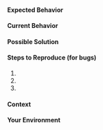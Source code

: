 <!-- BEFORE REPORTING A NEW ISSUE (FOR BUGS) -->

<!--
0. Look at https://github.com/ihodev/sublime-file-icons#known-issues

1. Try to restart Sublime Text

  - [macOS]   `Sublime Text → Quit Sublime Text`
  - [Windows] `File → Exit`
  - [Linux]   `File → Exit`

2. Go to `Sublime Text → Preferences → Package Settings → File Icons → Clean Up` then repeat step 1.

3. Clear your Sublime Text cache and indexes via removing these folders

  - [macOS] `~/Library/Application Support/Sublime Text 3/Cache` and `~/Library/Application Support/Sublime Text 3/Index`
  - [Windows] `%LOCALAPPDATA%\Sublime Text 3`
  - [Linux] `~/.config/sublime-text-3/Cache` and `~/.config/sublime-text-3/Index`

  then repeat step 1.

4. If you use Sublime Text projects try to create a new workspace.
-->

<!-- Provide a general summary of the issue in the Title above -->

#### Expected Behavior
<!-- If you're describing a bug, tell us what should happen -->
<!-- If you're suggesting a change/improvement, tell us how it should work -->

#### Current Behavior
<!-- If describing a bug, tell us what happens instead of the expected behavior -->
<!-- If suggesting a change/improvement, explain the difference from current behavior -->

#### Possible Solution
<!-- Not obligatory, but suggest a fix/reason for the bug, -->
<!-- or ideas how to implement the addition or change. -->
<!-- Provide links to the syntax packages or possible variants of the icons -->

#### Steps to Reproduce (for bugs)
<!-- Provide a link to a live example, or an unambiguous set of steps to -->
<!-- reproduce this bug. -->
1.
2.
3.

#### Context
<!-- How has this issue affected you? What are you trying to accomplish? -->
<!-- Providing context helps us come up with a solution that is most useful in the real world -->

#### Your Environment
<!-- Include as many relevant details about the environment you experienced the bug in -->
<!-- You can paste here the output of `Package Settings → File Icons → Environment` command (also available via Command Palette) -->
<!-- Also don't forget to provide ST Console output (`View → Show Console`) with `"debug": true` option in File Icons.sublime-settings -->
